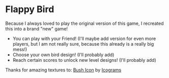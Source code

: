 # Flappy Bird

Because I always loved to play the original version of this game, I recreated this into a brand "new" game! 
- You can play with your Friend! (I'll maybe add version for even more players, but I am not really sure, because this already is a really big mess!)
- Choose your own bird design! (I'll probably add)
- Reach certain scores to unlock new level designs! (I'll probably add)

Thanks for amazing textures to:
<a href="https://iconscout.com/icons/bush" target="_blank">Bush Icon</a> by <a href="https://iconscout.com/contributors/icograms" target="_blank">Icograms</a>
